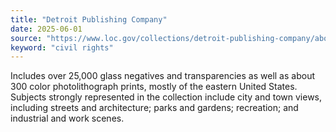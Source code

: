 ```yaml
---
title: "Detroit Publishing Company"
date: 2025-06-01
source: "https://www.loc.gov/collections/detroit-publishing-company/about-this-collection/"
keyword: "civil rights"
---
```


Includes over 25,000 glass negatives and transparencies as well as about 300 color photolithograph prints, mostly of the eastern United States. Subjects strongly represented in the collection include city and town views, including streets and architecture; parks and gardens; recreation; and industrial and work scenes.